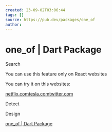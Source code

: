 ```yaml
---
created: 23-09-02T03:06:44
tags: []
source: https://pub.dev/packages/one_of
author:
---
```


# one_of | Dart Package

Search

You can use this feature only on React websites

You can try it on this websites:

[netflix.com](https://netflix.com/)[tesla.com](https://tesla.com/model3/design)[twitter.com](https://twitter.com/)

Detect

Design

[one_of | Dart Package](https://pub.dev/packages/one_of)
